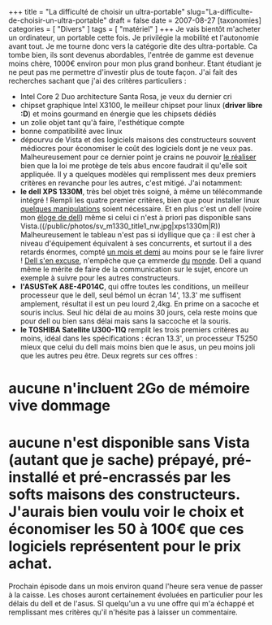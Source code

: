 +++
title = "La difficulté de choisir un ultra-portable"
slug="La-difficulte-de-choisir-un-ultra-portable"
draft = false
date = 2007-08-27
[taxonomies]
categories = [ "Divers" ]
tags = [ "matériel" ]
+++
Je vais bientôt m'acheter un ordinateur, un portable cette fois.
Je privilégie la mobilité et l'autonomie avant tout. Je me tourne donc vers la catégorie dite des ultra-portable.
Ca tombe bien, ils sont devenus abordables, l'entrée de gamme est devenue moins chère, 1000€ environ pour mon plus grand bonheur.
Etant étudiant je ne peut pas me permettre d'investir plus de toute façon.
J'ai fait des recherches sachant que j'ai des critères particuliers :
* Intel Core 2 Duo architecture Santa Rosa, je veux du dernier cri
* chipset graphique Intel X3100, le meilleur chipset pour linux (__driver libre :D__) et moins gourmand en énergie que les chipsets dédiés
* un zolie objet tant qu'à faire, l'esthétique compte
* bonne compatibilité avec linux
* dépourvu de Vista et des logiciels maisons des constructeurs souvent médiocres pour économiser le coût des logiciels dont je ne veux pas.
Malheureusement pour ce dernier point je crains ne pouvoir [le réaliser](http://www.racketiciel.info/) bien que la loi me protège de tels abus encore faudrait il qu'elle soit appliquée.
Il y a quelques modèles qui remplissent mes deux premiers critères en revanche pour les autres, c'est mitigé.
J'ai notamment:
* __le dell XPS 1330M__, très bel objet très soigné, à même un télécommande intégré ! Rempli les quatre premier critères, bien que pour installer linux [quelques manipulations](http://doc.ubuntu-fr.org/dell_xps_m1330) soient nécessaire. Et en plus c'est un dell (voire mon [éloge de dell](http://www.bivouak.fr/post/2007/08/07/ubuntu-en-OEM-en-France)) même si celui ci n'est à priori pas disponible sans Vista.((/public/photos/sv_m1330_title1_nw.jpg|xps1330m|R))
Malheureusement le tableau n'est pas si idyllique que ça : il est cher à niveau d'équipement équivalent à ses concurrents, et surtout il a des retards énormes, compté [un mois et demi](http://direct2dell.com/one2one/archive/2007/07/29/22676.aspx) au moins pour se le faire livrer ! [Dell s'en excuse](http://direct2dell.com/one2one/archive/2007/07/29/22676.aspx[en), n'empêche que ça emmerde [du](http://forum.notebookreview.com/showthread.php?t=156873) [monde](http://canllaith.org/?p=40).
Dell a quand même le mérite de faire de la communication sur le sujet, encore un exemple à suivre pour les autres constructeurs.
* __l'ASUSTeK A8E-4P014C__, qui offre toutes les conditions, un meilleur processeur que le dell, seul bémol un écran 14', 13.3' me suffisent amplement, résultat il est un peu lourd 2,4kg. En prime on a sacoche et souris inclus. Seul hic délai de au moins 30 jours, cela reste moins que pour dell ou bien sans délai mais sans la saccoche et la souris.
* __le TOSHIBA  Satellite U300-11Q__ remplit les trois premiers critères au moins, idéal dans les spécifications : écran 13.3', un processeur T5250 mieux que celui du dell mais moins bien que le asus, un peu moins joli que les autres peu être.
Deux regrets sur ces offres : 
# aucune n'incluent 2Go de mémoire vive dommage
# aucune n'est disponible sans Vista (autant que je sache) prépayé, pré-installé et pré-encrassés par les softs maisons des constructeurs. J'aurais bien voulu voir le choix et économiser les 50 à 100€ que ces logiciels représentent pour le prix achat.
Prochain épisode dans un mois environ quand l'heure sera venue de passer à la caisse. Les choses auront certainement évoluées en particulier pour les délais du dell et de l'asus.
SI quelqu'un a vu une offre qui m'a échappé et remplissant mes critères qu'il n'hésite pas à laisser un commentaire.